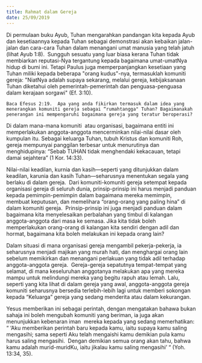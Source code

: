 ```yaml
---
title: Rahmat dalam Gereja
date: 25/09/2019
---
```


Di permulaan buku Ayub, Tuhan mengarahkan pandangan kita kepada Ayub dan kesetiaannya kepada Tuhan sebagai demonstrasi akan kebaikan jalan-jalan dan cara-cara Tuhan dalam menangani umat manusia yang telah jatuh (lihat Ayub 1:8).  Sungguh sesuatu yang luar biasa kerana Tuhan tidak membiarkan reputasi-Nya tergantung kepada bagaimana umat-umatNya hidup di bumi ini. Tetapi Paulus juga memperpanjangkan kesetiaan yang Tuhan miliki kepada beberapa "orang kudus"-nya, termasuklah komuniti gereja: "NiatNya adalah supaya sekarang, melalui gereja, kebijaksanaan Tuhan diketahui oleh pemerintah-pemerintah dan penguasa-penguasa dalam kerajaan sorgawi" (Ef. 3:10).

`Baca Efesus 2:19.  Apa yang anda fikirkan termasuk dalam idea yang menerangkan komuniti gereja sebagai “rumahtangga" Tuhan? Bagaimanakah penerangan ini mempengaruhi bagaimana gereja yang teratur beroperasi?`

Di dalam mana-mana komuniti  atau organisasi, bagaimana entiti ini memperlakukan anggota-anggota mencerminkan nilai-nilai dasar oleh kumpulan itu. Sebagai keluarga Tuhan, tubuh Kristus dan komuniti Roh, gereja mempunyai panggilan terbesar untuk menurutinya dan menghidupinya: “Sebab TUHAN tidak menghendaki kekacauan, tetapi damai sejahtera” (1 Kor. 14:33).

Nilai-nilai keadilan, kurnia dan kasih—seperti yang ditunjukkan dalam keadilan, karunia dan kasih Tuhan—seharusnya menentukan segala yang berlaku di dalam gereja.  Dari komuniti-komuniti gereja setempat kepada organisasi gereja di seluruh dunia, prinsip-prinsip ini harus menjadi panduan kepada pemimpin-pemimpin dalam bagaimana mereka memimpin, membuat keputusan, dan memelihara “orang-orang yang paling hina” di dalam komuniti gereja.  Prinsip-prinsip ini juga menjadi panduan dalam bagaimana kita menyelesaikan perbalahan yang timbul di kalangan anggota-anggota dari masa ke semasa. Jika kita tidak boleh memperlakukan orang-orang di kalangan kita sendiri dengan adil dan hormat, bagaimana kita boleh melakukan ini kepada orang lain?

Dalam situasi di mana organisasi gereja mengambil pekerja-pekerja, ia seharusnya menjadi majikan yang murah hati, dan menghargai orang lain sebelum memikirkan dan menangani perlakuan yang tidak adil terhadap anggota-anggota gereja.  Gereja-gereja sepatutnya tempat-tempat yang selamat, di mana keseluruhan anggotanya melakukan apa yang mereka mampu untuk melindungi mereka yang begitu rapuh atau lemah. Lalu, seperti yang kita lihat di dalam gereja yang awal, anggota-anggota gereja komuniti seharusnya bersedia terlebih-lebih lagi untuk memberi sokongan kepada “Keluarga” gereja yang sedang menderita atau dalam kekurangan.

Yesus memberikan ini sebagai perintah, dengan mengatakan bahawa bukan sahaja ini boleh mengubah komuniti yang beriman, ia juga akan menunjukkan kebenaran iman  mereka kepada yang sedang memerhatikan: “ ‘Aku memberikan perintah baru kepada kamu, iaitu supaya kamu saling mengasihi; sama seperti Aku telah mengaishi kamu demikian pula kamu harus saling mengasihi.  Dengan demikian semua orang akan tahu, bahwa kamu adalah murid-muridKu, iaitu jikalau kamu saling mengasihi’ “ (Yoh. 13:34, 35).